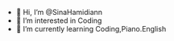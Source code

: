 - 👋 Hi, I’m @SinaHamidiann
- 👀 I’m interested in Coding
- 🌱 I’m currently learning Coding,Piano.English

<!---
SinaHamidiann/SinaHamidiann is a ✨ special ✨ repository because its `README.md` (this file) appears on your GitHub profile.
You can click the Preview link to take a look at your changes.
--->
